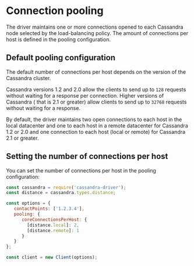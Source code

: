 # Connection pooling

The driver maintains one or more connections opened to each Cassandra node selected by the load-balancing policy.
The amount of connections per host is defined in the pooling configuration.

## Default pooling configuration 

The default number of connections per host depends on the version of the Cassandra cluster.

Cassandra versions 1.2 and 2.0 allow the clients to send up to `128` requests without waiting for a response per
connection. Higher versions of Cassandra ( that is 2.1 or greater) allow clients to send up to `32768` requests
without waiting for a response.

By default, the driver maintains two open connections to each host in the local datacenter and one to each host in a
remote datacenter for Cassandra 1.2 or 2.0 and one connection to each host (local or remote) for Cassandra 2.1 or
greater.

## Setting the number of connections per host 

You can set the number of connections per host in the pooling configuration:

```javascript
const cassandra = require('cassandra-driver');
const distance = cassandra.types.distance;

const options = {
   contactPoints: ['1.2.3.4'],
   pooling: {
      coreConnectionsPerHost: {
        [distance.local]: 2,
        [distance.remote]: 1
      } 
   }
};

const client = new Client(options);
```
